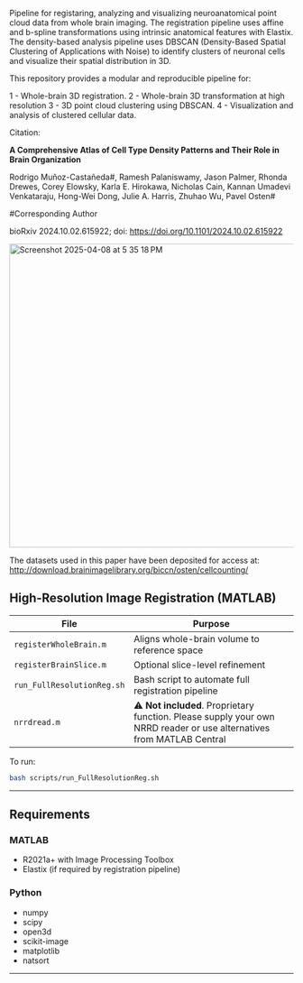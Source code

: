 
Pipeline for registaring, analyzing and visualizing neuroanatomical point cloud data from whole brain imaging. The registration pipeline uses affine and b-spline transformations using intrinsic anatomical features with Elastix. 
The density-based analysis pipeline uses DBSCAN (Density-Based Spatial Clustering of Applications with Noise) to identify clusters of neuronal cells and visualize their spatial distribution in 3D.

This repository provides a modular and reproducible pipeline for:

1 - Whole-brain 3D registration.
2 - Whole-brain 3D transformation at high resolution
3 - 3D point cloud clustering using DBSCAN.
4 - Visualization and analysis of clustered cellular data.


Citation:

**A Comprehensive Atlas of Cell Type Density Patterns and Their Role in Brain Organization**

Rodrigo Muñoz-Castañeda#, Ramesh Palaniswamy, Jason Palmer, Rhonda Drewes, Corey Elowsky, Karla E. Hirokawa, Nicholas Cain, Kannan Umadevi Venkataraju, Hong-Wei Dong, Julie A. Harris, Zhuhao Wu, Pavel Osten#

#Corresponding Author

bioRxiv 2024.10.02.615922; doi: https://doi.org/10.1101/2024.10.02.615922


<img width="539" alt="Screenshot 2025-04-08 at 5 35 18 PM" src="https://github.com/user-attachments/assets/5523fb87-039c-4e12-ba53-092fee5aca88" />




The datasets used in this paper have been deposited for access at: http://download.brainimagelibrary.org/biccn/osten/cellcounting/ 



## High-Resolution Image Registration (MATLAB)

| File | Purpose |
|------|---------|
| `registerWholeBrain.m` | Aligns whole-brain volume to reference space |
| `registerBrainSlice.m` | Optional slice-level refinement |
| `run_FullResolutionReg.sh` | Bash script to automate full registration pipeline |
| `nrrdread.m` | ⚠️ **Not included**. Proprietary function. Please supply your own NRRD reader or use alternatives from MATLAB Central |

To run:
```bash
bash scripts/run_FullResolutionReg.sh
```

---

## Requirements

### MATLAB
- R2021a+ with Image Processing Toolbox
- Elastix (if required by registration pipeline)

### Python
- numpy
- scipy
- open3d
- scikit-image
- matplotlib
- natsort

---

